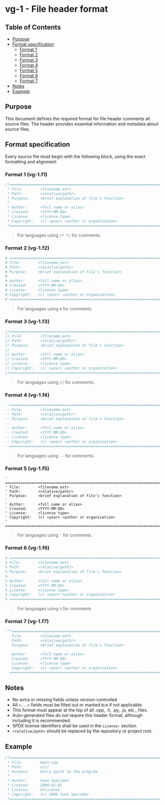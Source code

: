 # vg-1 - File header format

## Table of Contents

* [Purpose](#purpose)
* [Format specification](#format-specification)
  * [Format 1](#format-1-vg-1f1)
  * [Format 2](#format-2-vg-1f2)
  * [Format 3](#format-3-vg-1f3)
  * [Format 4](#format-4-vg-1f4)
  * [Format 5](#format-5-vg-1f5)
  * [Format 6](#format-6-vg-1f6)
  * [Format 7](#format-7-vg-1f7)
* [Notes](#notes)
* [Example](#example)

## Purpose

This document defines the required format for file header comments all source
files. The header provides essential information and metadata about source
files.

## Format specification

Every source file must begin with the following block, using the exact
formatting and alignment:

### Format 1 (vg-1.f1)

```c
/*==============================================================================
 * File:        <filename.ext>
 * Path:        <relative/path/>
 * Purpose:     <brief explanation of file's function>
 * 
 * Author:      <full name or alias>
 * Created:     <YYYY-MM-DD>
 * License:     <license type>
 * Copyright:   (c) <year> <author or organization>
 *============================================================================*/
```

> For languages using `/* */` for comments.

### Format 2 (vg-1.f2)

```bash
# ==============================================================================
# File:        <filename.ext>
# Path:        <relative/path/>
# Purpose:     <brief explanation of file's function>
#
# Author:      <full name or alias>
# Created:     <YYYY-MM-DD>
# License:     <license type>
# Copyright:   (c) <year> <author or organization>
# ==============================================================================
```

> For languages using `#` for comments.

### Format 3 (vg-1.f3)

```java
//==============================================================================
// File:        <filename.ext>
// Path:        <relative/path/>
// Purpose:     <brief explanation of file's function>
//
// Author:      <full name or alias>
// Created:     <YYYY-MM-DD>
// License:     <license type>
// Copyright:   (c) <year> <author or organization>
//==============================================================================
```

> For languages using `//` for comments.

### Format 4 (vg-1.f4)

```lua
--==============================================================================
-- File:        <filename.ext>
-- Path:        <relative/path/>
-- Purpose:     <brief explanation of file's function>
-- 
-- Author:      <full name or alias>
-- Created:     <YYYY-MM-DD>
-- License:     <license type>
-- Copyright:   (c) <year> <author or organization>
--==============================================================================
```

> For languages using `--` for comments.

### Format 5 (vg-1.f5)

```vba
' ==============================================================================
' File:        <filename.ext>
' Path:        <relative/path/>
' Purpose:     <brief explanation of file's function>
' 
' Author:      <full name or alias>
' Created:     <YYYY-MM-DD>
' License:     <license type>
' Copyright:   (c) <year> <author or organization>
' ==============================================================================
```

> For languages using `'` for comments.

### Format 6 (vg-1.f6)

```latex
% ==============================================================================
% File:        <filename.ext>
% Path:        <relative/path/>
% Purpose:     <brief explanation of file's function>
%
% Author:      <full name or alias>
% Created:     <YYYY-MM-DD>
% License:     <license type>
% Copyright:   (c) <year> <author or organization>
% ==============================================================================
```

> For languages using `%` for comments

### Format 7 (vg-1.f7)

```python
"""=============================================================================
   File:        <filename.ext>
   Path:        <relative/path/>
   Purpose:     <brief explanation of file's function>

   Author:      <full name or alias>
   Created:     <YYYY-MM-DD>
   License:     <license type>
   Copyright:   (c) <year> <author or organization>
  ==========================================================================="""
```

## Notes

* No extra or missing fields unless version-controlled
* All `<...>` fields must be filled out or marked `N/A` if not applicable.
* This format must appear at the top of all .cpp, .h, .py, .js, etc., files.
* Auto-generated files do *not* require this header format, although including it
  is recommended.
* SPDX license identifiers shall be used in the `License:` section.
* `<relative/path>` should be replaced by the repository or project root.

## Example

```c
/*==============================================================================
 * File:        main.cpp
 * Path:        src/
 * Purpose:     Entry point to the program
 * 
 * Author:      Sven Specimen
 * Created:     2000-01-01
 * License:     Unlicense
 * Copyright:   (c) 2000 Sven Specimen
 *============================================================================*/
```
